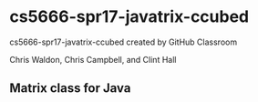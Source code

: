# cs5666-spr17-javatrix-ccubed

cs5666-spr17-javatrix-ccubed created by GitHub Classroom  

Chris Waldon, Chris Campbell, and Clint Hall

## Matrix class for Java
